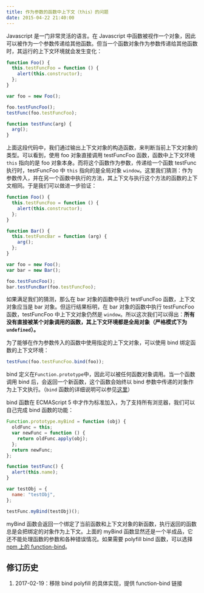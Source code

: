 ```yaml
---
title: 作为参数的函数中上下文（this）的问题
date: 2015-04-22 21:40:00
---
```


Javascript 是一门非常灵活的语言。在 Javascript 中函数被视作一个对象，因此可以被作为一个参数传递给其他函数。但当一个函数对象作为参数传递给其他函数时，其运行的上下文环境就会发生变化：

```js
function Foo() {
  this.testFuncFoo = function () {
    alert(this.constructor);
  };
}

var foo = new Foo();

foo.testFuncFoo();
testFunc(foo.testFuncFoo);

function testFunc(arg) {
  arg();
}
```

<!--more-->

上面这段代码中，我们通过输出上下文对象的构造函数，来判断当前上下文对象的类型。可以看到，使用 foo 对象直接调用 testFuncFoo 函数，函数中上下文环境 `this` 指向的是 foo 对象本身。而将这个函数作为参数，传递给一个函数 testFunc 执行时，testFuncFoo 中 `this` 指向的是全局对象 `window`。这里我们猜测：作为参数传入，并在另一个函数中执行的方法，其上下文与执行这个方法的函数的上下文相同。于是我们可以做进一步验证：

```js
function Foo() {
  this.testFuncFoo = function () {
    alert(this.constructor);
  };
}

function Bar() {
  this.testFuncBar = function (arg) {
    arg();
  };
}

var foo = new Foo();
var bar = new Bar();

foo.testFuncFoo();
bar.testFuncBar(foo.testFuncFoo);
```

如果满足我们的猜测，那么在 bar 对象的函数中执行 testFuncFoo 函数，上下文对象应当是 bar 对象。但运行结果标明，在 bar 对象的函数中执行 testFuncFoo 函数，testFuncFoo 中上下文对象仍然是 `window`。所以这次我们可以得出：**所有没有直接被某个对象调用的函数，其上下文环境都是全局对象（严格模式下为 `undefined`）。**

为了能够在作为参数传入的函数中使用指定的上下文对象，可以使用 bind 绑定函数的上下文环境：

```js
testFunc(foo.testFuncFoo.bind(foo));
```

bind 定义在`Function.prototype`中，因此可以被任何函数对象调用。当一个函数调用 bind 后，会返回一个新函数，这个函数会始终以 bind 参数中传递的对象作为上下文执行。（`bind` 函数的详细说明可以参见[这里](https://developer.mozilla.org/zh-CN/docs/Web/JavaScript/Reference/Global_Objects/Function/bind)）

bind 函数在 ECMAScript 5 中才作为标准加入，为了支持所有浏览器，我们可以自己完成 bind 函数的功能：

```js
Function.prototype.myBind = function (obj) {
  oldFunc = this;
  var newFunc = function () {
    return oldFunc.apply(obj);
  };
  return newFunc;
};

function testFunc() {
  alert(this.name);
}

var testObj = {
  name: "testObj",
};

testFunc.myBind(testObj)();
```

myBind 函数会返回一个绑定了当前函数和上下文对象的新函数，执行返回的函数总是会把绑定的对象作为上下文。上面的 myBind 函数显然还是一个半成品，它还不能处理函数的参数和各种错误情况。如果需要 polyfill bind 函数，可以选择 [npm 上的 function-bind](https://www.npmjs.com/package/function-bind)。

## 修订历史

1. 2017-02-19：移除 bind polyfill 的具体实现，提供 function-bind 链接
